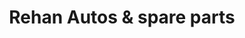 ---
title: "Rehan Autos & spare parts"
url: /karachi/rehan-autos-and-spare-parts/
shop: car parts
---